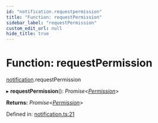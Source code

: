 ```yaml
---
id: "notification.requestpermission"
title: "Function: requestPermission"
sidebar_label: "requestPermission"
custom_edit_url: null
hide_title: true
---
```


# Function: requestPermission

[notification](../modules/notification.md).requestPermission

▸ **requestPermission**(): *Promise*<[*Permission*](../types/notification.permission.md)\>

**Returns:** *Promise*<[*Permission*](../types/notification.permission.md)\>

Defined in: [notification.ts:21](https://github.com/tauri-apps/tauri/blob/237b49b/cli/tauri.js/api-src/notification.ts#L21)
